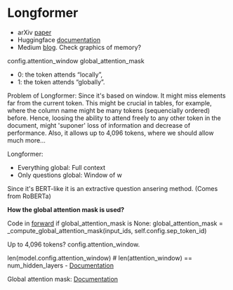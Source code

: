 # Longformer
* arXiv [paper](https://arxiv.org/pdf/2004.05150.pdf)
* Huggingface [documentation](https://huggingface.co/docs/transformers/model_doc/longformer)
* Medium [blog](https://medium.com/dair-ai/longformer-what-bert-should-have-been-78f4cd595be9#:~:text=The%2030%20layer%20model%2C%20when,(102M%20vs%20277M%20parameters)). Check graphics of memory?


config.attention_window
global_attention_mask
* 0: the token attends “locally”,
* 1: the token attends “globally”.


Problem of Longformer: Since it's based on window. It might miss elements far from the current token. This might be crucial in tables, for example, where the column name might be many tokens (sequencially ordered) before. Hence, loosing the ability to attend freely to any other token in the document, might 'suponer' loss of information and decrease of performance.
Also, it allows up to 4,096 tokens, where we should allow much more...

Longformer: 
 * Everything global: Full context
 * Only questions global: Window of w

Since it's BERT-like it is an extractive question ansering method.
(Comes from RoBERTa)


**How the global attention mask is used?**

Code in [forward](https://github.com/huggingface/transformers/blob/v4.18.0/src/transformers/models/longformer/modeling_longformer.py#L1964)
if global_attention_mask is None:
    global_attention_mask = _compute_global_attention_mask(input_ids, self.config.sep_token_id)


Up to 4,096 tokens?
config.attention_window.

len(model.config.attention_window)  # len(attention_window) == num_hidden_layers - [Documentation](https://huggingface.co/docs/transformers/model_doc/longformer#transformers.LongformerConfig.attention_window)



Global attention mask: [Documentation](https://huggingface.co/docs/transformers/v4.18.0/en/model_doc/longformer#transformers.LongformerModel.forward.global_attention_mask)
